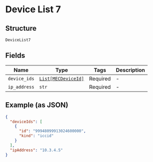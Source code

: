 
# Device List 7

## Structure

`DeviceList7`

## Fields

| Name | Type | Tags | Description |
|  --- | --- | --- | --- |
| `device_ids` | [`List[MECDeviceId]`](../../doc/models/mec-device-id.md) | Required | - |
| `ip_address` | `str` | Required | - |

## Example (as JSON)

```json
{
  "deviceIds": [
    {
      "id": "99948099913024600000",
      "kind": "iccid"
    }
  ],
  "ipAddress": "10.3.4.5"
}
```

